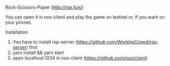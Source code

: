 Rock-Scissors-Paper (http://rsp.fun/)

You can open it in nos-client and play the game on testnet or, if you want on your privnet.

Installation

1. You have to install rsp-server (https://github.com/WorkinsCrowd/rsp-server) first
2. yarn install && yarn start
3. open localhost:1234 in nos-client (https://github.com/nos/client)